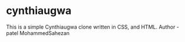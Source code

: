 # cynthiaugwa
This is a  simple Cynthiaugwa clone written in  CSS, and HTML. 
Author - patel MohammedSahezan 
